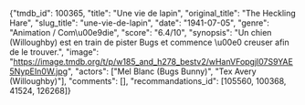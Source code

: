 {"tmdb_id": 100365, "title": "Une vie de lapin", "original_title": "The Heckling Hare", "slug_title": "une-vie-de-lapin", "date": "1941-07-05", "genre": "Animation / Com\u00e9die", "score": "6.4/10", "synopsis": "Un chien (Willoughby) est en train de pister Bugs et commence \u00e0 creuser afin de le trouver.", "image": "https://image.tmdb.org/t/p/w185_and_h278_bestv2/wHanVFopgjl07S9YAE5NypEIn0W.jpg", "actors": ["Mel Blanc (Bugs Bunny)", "Tex Avery (Willoughby)"], "comments": [], "recommandations_id": [105560, 100368, 41524, 126268]}